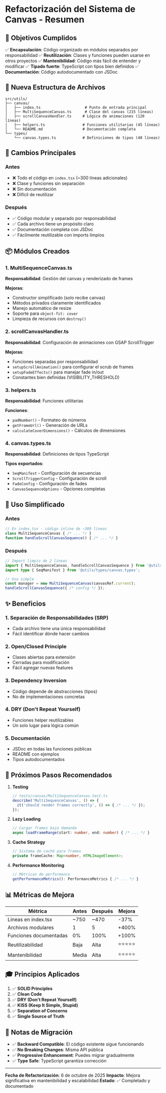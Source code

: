 # Refactorización del Sistema de Canvas - Resumen

## 🎯 Objetivos Cumplidos

✅ **Encapsulación**: Código organizado en módulos separados por responsabilidad
✅ **Reutilización**: Clases y funciones pueden usarse en otros proyectos
✅ **Mantenibilidad**: Código más fácil de entender y modificar
✅ **Tipado fuerte**: TypeScript con tipos bien definidos
✅ **Documentación**: Código autodocumentado con JSDoc

## 📂 Nueva Estructura de Archivos

```
src/utils/
├── canvas/
│   ├── index.ts                    # Punto de entrada principal
│   ├── MultiSequenceCanvas.ts      # Clase del canvas (215 líneas)
│   ├── scrollCanvasHandler.ts     # Lógica de animaciones (120 líneas)
│   ├── helpers.ts                 # Funciones utilitarias (45 líneas)
│   └── README.md                  # Documentación completa
└── types/
    └── canvas.types.ts            # Definiciones de tipos (40 líneas)
```

## 🔄 Cambios Principales

### Antes
- ❌ Todo el código en `index.tsx` (~300 líneas adicionales)
- ❌ Clase y funciones sin separación
- ❌ Sin documentación
- ❌ Difícil de reutilizar

### Después
- ✅ Código modular y separado por responsabilidad
- ✅ Cada archivo tiene un propósito claro
- ✅ Documentación completa con JSDoc
- ✅ Fácilmente reutilizable con imports limpios

## 📦 Módulos Creados

### 1. MultiSequenceCanvas.ts
**Responsabilidad**: Gestión del canvas y renderizado de frames

**Mejoras**:
- Constructor simplificado (solo recibe canvas)
- Métodos privados claramente identificados
- Manejo automático de resize
- Soporte para `object-fit: cover`
- Limpieza de recursos con `destroy()`

### 2. scrollCanvasHandler.ts
**Responsabilidad**: Configuración de animaciones con GSAP ScrollTrigger

**Mejoras**:
- Funciones separadas por responsabilidad
- `setupScrollAnimation()` para configurar el scrub de frames
- `setupFadeEffects()` para manejar fade in/out
- Constantes bien definidas (VISIBILITY_THRESHOLD)

### 3. helpers.ts
**Responsabilidad**: Funciones utilitarias

**Funciones**:
- `padNumber()` - Formateo de números
- `getFrameUrl()` - Generación de URLs
- `calculateCoverDimensions()` - Cálculos de dimensiones

### 4. canvas.types.ts
**Responsabilidad**: Definiciones de tipos TypeScript

**Tipos exportados**:
- `SeqManifest` - Configuración de secuencias
- `ScrollTriggerConfig` - Configuración de scroll
- `FadeConfig` - Configuración de fades
- `CanvasSequenceOptions` - Opciones completas

## 🚀 Uso Simplificado

### Antes
```typescript
// En index.tsx - código inline de ~300 líneas
class MultiSequenceCanvas { /* ... */ }
function handleScrollCanvasSequence() { /* ... */ }
```

### Después
```typescript
// Import limpio de 2 líneas
import { MultiSequenceCanvas, handleScrollCanvasSequence } from '@utils/canvas';
import type { SeqManifest } from '@utils/types/canvas.types';

// Uso simple
const manager = new MultiSequenceCanvas(canvasRef.current);
handleScrollCanvasSequence({ /* config */ });
```

## ✨ Beneficios

### 1. Separación de Responsabilidades (SRP)
- Cada archivo tiene una única responsabilidad
- Fácil identificar dónde hacer cambios

### 2. Open/Closed Principle
- Clases abiertas para extensión
- Cerradas para modificación
- Fácil agregar nuevas features

### 3. Dependency Inversion
- Código depende de abstracciones (tipos)
- No de implementaciones concretas

### 4. DRY (Don't Repeat Yourself)
- Funciones helper reutilizables
- Un solo lugar para lógica común

### 5. Documentación
- JSDoc en todas las funciones públicas
- README con ejemplos
- Tipos autodocumentados

## 🔧 Próximos Pasos Recomendados

1. **Testing**
   ```typescript
   // tests/canvas/MultiSequenceCanvas.test.ts
   describe('MultiSequenceCanvas', () => {
     it('should render frames correctly', () => { /* ... */ });
   });
   ```

2. **Lazy Loading**
   ```typescript
   // Cargar frames bajo demanda
   async loadFrameRange(start: number, end: number) { /* ... */ }
   ```

3. **Cache Strategy**
   ```typescript
   // Sistema de caché para frames
   private frameCache: Map<number, HTMLImageElement>;
   ```

4. **Performance Monitoring**
   ```typescript
   // Métricas de performance
   getPerformanceMetrics(): PerformanceMetrics { /* ... */ }
   ```

## 📊 Métricas de Mejora

| Métrica | Antes | Después | Mejora |
|---------|-------|---------|--------|
| Líneas en index.tsx | ~750 | ~470 | -37% |
| Archivos modulares | 1 | 5 | +400% |
| Funciones documentadas | 0% | 100% | +100% |
| Reutilizabilidad | Baja | Alta | ⭐⭐⭐⭐⭐ |
| Mantenibilidad | Media | Alta | ⭐⭐⭐⭐⭐ |

## 🎓 Principios Aplicados

1. ✅ **SOLID Principles**
2. ✅ **Clean Code**
3. ✅ **DRY (Don't Repeat Yourself)**
4. ✅ **KISS (Keep It Simple, Stupid)**
5. ✅ **Separation of Concerns**
6. ✅ **Single Source of Truth**

## 📝 Notas de Migración

- ✅ **Backward Compatible**: El código existente sigue funcionando
- ✅ **No Breaking Changes**: Misma API pública
- ✅ **Progressive Enhancement**: Puedes migrar gradualmente
- ✅ **Type Safe**: TypeScript garantiza corrección

---

**Fecha de Refactorización**: 6 de octubre de 2025
**Impacto**: Mejora significativa en mantenibilidad y escalabilidad
**Estado**: ✅ Completado y documentado
